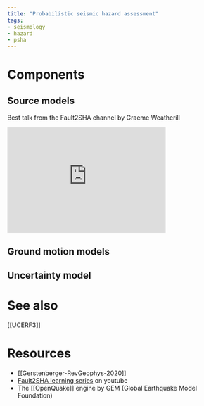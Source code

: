 ```yaml
---
title: "Probabilistic seismic hazard assessment"
tags:
- seismology
- hazard
- psha
---
```


# Components
## Source models
Best talk from the Fault2SHA channel by Graeme Weatherill
<iframe width="360" height="240" src="https://www.youtube-nocookie.com/embed/oliQ22qc41Q" title="YouTube video player" frameborder="0" allow="accelerometer; autoplay; clipboard-write; encrypted-media; gyroscope; picture-in-picture" allowfullscreen></iframe>

## Ground motion models

## Uncertainty model


# See also
[[UCERF3]]

# Resources
- [[Gerstenberger-RevGeophys-2020]]
- [Fault2SHA learning series](https://www.youtube.com/channel/UCEI-hzEOFRsMdQFdRPS1XBg) on youtube
- The [[OpenQuake]] engine by GEM (Global Earthquake Model Foundation)